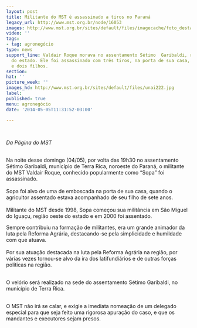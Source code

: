 ```yaml
---
layout: post
title: Militante do MST é assassinado a tiros no Paraná
legacy_url: http://www.mst.org.br/node/16053
images: http://www.mst.org.br/sites/default/files/imagecache/foto_destaque/unai222.jpg
video: ''
tags:
- tag: agronegócio
type: news
support_line: Valdair Roque morava no assentamento Sétimo  Garibaldi, região noroeste
  do estado. Ele foi assassinado com três tiros, na porta de sua casa, deixando esposa
  e dois filhos.
section: 
hat: ''
picture_week: ''
images_hd: http://www.mst.org.br/sites/default/files/unai222.jpg
label: 
published: true
menu: agronegócio
date: '2014-05-05T11:31:52-03:00'

---
```

<p><em>&nbsp;</em></p><p><em>Da Página do MST</em></p><p><br>Na noite desse domingo (04/05), por volta das 19h30 no assentamento Sétimo Garibaldi, município de Terra Rica, noroeste do Paraná, o militante do MST Valdair Roque, conhecido popularmente como “Sopa” foi assassinado. <br><br>Sopa foi alvo de uma de emboscada na porta de sua casa, quando o agricultor assentado estava acompanhado de seu filho de sete anos.<br><br>Militante do MST desde 1998, Sopa começou sua militância em São Miguel do Iguaçu, região oeste do estado e em 2000 foi assentado.</p><p>Sempre contribuiu na formação de militantes, era um grande animador da luta pela Reforma Agrária, destacando-se pela simplicidade e humildade com que atuava.<br><br>Por sua atuação destacada na luta pela Reforma Agrária na região, por várias vezes tornou-se alvo da ira dos latifundiários e de outras forças politicas na região.&nbsp; <br>&nbsp;</p><p>O velório será realizado na sede do assentamento Sétimo Garibaldi, no município de Terra Rica.</p><p><br>O MST não irá se calar, e exigie a imediata nomeação de um delegado  especial para que seja feito uma rigorosa apuração do caso, e que os  mandantes e executores sejam presos.<br>&nbsp;</p>
